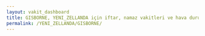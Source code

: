 ```yaml
---
layout: vakit_dashboard
title: GISBORNE, YENI_ZELLANDA için iftar, namaz vakitleri ve hava durumu - ilçe/eyalet seç
permalink: /YENI_ZELLANDA/GISBORNE/
---
```


<script type="text/javascript">
  var GLOBAL_COUNTRY = 'YENI_ZELLANDA';
  var GLOBAL_CITY = 'GISBORNE';
  var GLOBAL_STATE = '';
  var lat = 72;
  var lon = 21;
</script>
